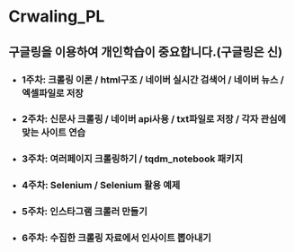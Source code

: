 # Crwaling_PL
## 구글링을 이용하여 개인학습이 중요합니다.(구글링은 신)  


- ### 1주차: 크롤링 이론 / html구조 / 네이버 실시간 검색어 / 네이버 뉴스 / 엑셀파일로 저장  
- ### 2주차: 신문사 크롤링 / 네이버 api사용 / txt파일로 저장 / 각자 관심에 맞는 사이트 연습
- ### 3주차: 여러페이지 크롤링하기  / tqdm_notebook 패키지
- ### 4주차: Selenium / Selenium 활용 예제
- ### 5주차: 인스타그램 크롤러 만들기
- ### 6주차: 수집한 크롤링 자료에서 인사이트 뽑아내기
